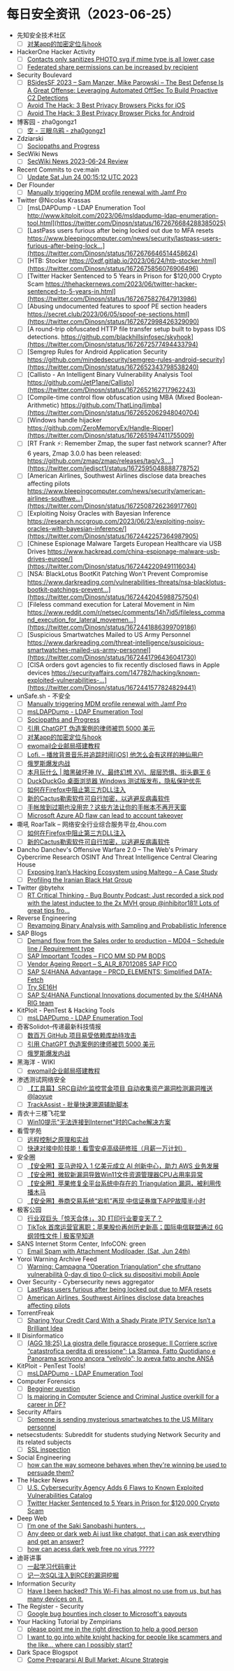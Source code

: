 # 每日安全资讯（2023-06-25）

- 先知安全技术社区
  - [ ] [对某app的加密定位与hook](https://xz.aliyun.com/t/12623)
- HackerOne Hacker Activity
  - [ ] [Contacts only sanitizes PHOTO svg if mime type is all lower case](https://hackerone.com/reports/1789602)
  - [ ] [Federated share permissions can be increased by recipient](https://hackerone.com/reports/1990443)
- Security Boulevard
  - [ ] [BSidesSF 2023 – Sam Manzer, Mike Parowski – The Best Defense Is A Great Offense: Leveraging Automated OffSec To Build Proactive C2 Detections](https://securityboulevard.com/2023/06/bsidessf-2023-sam-manzer-mike-parowski-the-best-defense-is-a-great-offense-leveraging-automated-offsec-to-build-proactive-c2-detections/)
  - [ ] [Avoid The Hack: 3 Best Privacy Browsers Picks for iOS](https://securityboulevard.com/2023/06/avoid-the-hack-3-best-privacy-browsers-picks-for-ios/)
  - [ ] [Avoid The Hack: 3 Best Privacy Browser Picks for Android](https://securityboulevard.com/2023/06/avoid-the-hack-3-best-privacy-browser-picks-for-android/)
- 博客园 - zha0gongz1
  - [ ] [空 - 三眼乌鸦 - zha0gongz1](https://www.cnblogs.com/zha0gongz1/p/17400520.html)
- Zdziarski
  - [ ] [Sociopaths and Progress](https://www.zdziarski.com/blog/?p=12265)
- SecWiki News
  - [ ] [SecWiki News 2023-06-24 Review](http://www.sec-wiki.com/?2023-06-24)
- Recent Commits to cve:main
  - [ ] [Update Sat Jun 24 00:15:12 UTC 2023](https://github.com/trickest/cve/commit/164318fb06a611e3cafb3c6e3702452db515cac7)
- Der Flounder
  - [ ] [Manually triggering MDM profile renewal with Jamf Pro](https://derflounder.wordpress.com/2023/06/24/manually-triggering-mdm-profile-renewal-with-jamf-pro/)
- Twitter @Nicolas Krassas
  - [ ] [msLDAPDump - LDAP Enumeration Tool http://www.kitploit.com/2023/06/msldapdump-ldap-enumeration-tool.html](https://twitter.com/Dinosn/status/1672676684288385025)
  - [ ] [LastPass users furious after being locked out due to MFA resets https://www.bleepingcomputer.com/news/security/lastpass-users-furious-after-being-lock...](https://twitter.com/Dinosn/status/1672676646514458624)
  - [ ] [HTB: Stocker https://0xdf.gitlab.io/2023/06/24/htb-stocker.html](https://twitter.com/Dinosn/status/1672675856076906496)
  - [ ] [Twitter Hacker Sentenced to 5 Years in Prison for $120,000 Crypto Scam https://thehackernews.com/2023/06/twitter-hacker-sentenced-to-5-years-in.html](https://twitter.com/Dinosn/status/1672675827647913986)
  - [ ] [Abusing undocumented features to spoof PE section headers https://secret.club/2023/06/05/spoof-pe-sections.html](https://twitter.com/Dinosn/status/1672672998426329090)
  - [ ] [A round-trip obfuscated HTTP file transfer setup built to bypass IDS detections. https://github.com/blackhillsinfosec/skyhook](https://twitter.com/Dinosn/status/1672672577494433794)
  - [ ] [Semgrep Rules for Android Application Security https://github.com/mindedsecurity/semgrep-rules-android-security](https://twitter.com/Dinosn/status/1672652343798538240)
  - [ ] [Callisto - An Intelligent Binary Vulnerability Analysis Tool https://github.com/JetP1ane/Callisto](https://twitter.com/Dinosn/status/1672652162717962243)
  - [ ] [Compile-time control flow obfuscation using MBA (Mixed Boolean-Arithmetic) https://github.com/ThatLing/limba](https://twitter.com/Dinosn/status/1672652062948040704)
  - [ ] [Windows handle hijacker https://github.com/ZeroMemoryEx/Handle-Ripper](https://twitter.com/Dinosn/status/1672651947411755009)
  - [ ] [RT Frank ⚡: Remember Zmap, the super fast network scanner? After 6 years, Zmap 3.0.0 has been released: https://github.com/zmap/zmap/releases/tag/v3....](https://twitter.com/jedisct1/status/1672595048888778752)
  - [ ] [American Airlines, Southwest Airlines disclose data breaches affecting pilots https://www.bleepingcomputer.com/news/security/american-airlines-southwe...](https://twitter.com/Dinosn/status/1672508726236917760)
  - [ ] [Exploiting Noisy Oracles with Bayesian Inference https://research.nccgroup.com/2023/06/23/exploiting-noisy-oracles-with-bayesian-inference/](https://twitter.com/Dinosn/status/1672442257364987905)
  - [ ] [Chinese Espionage Malware Targets European Healthcare via USB Drives https://www.hackread.com/china-espionage-malware-usb-drives-europe/](https://twitter.com/Dinosn/status/1672442209491116034)
  - [ ] [NSA: BlackLotus BootKit Patching Won't Prevent Compromise https://www.darkreading.com/vulnerabilities-threats/nsa-blacklotus-bootkit-patchings-prevent...](https://twitter.com/Dinosn/status/1672442045988757504)
  - [ ] [Fileless command execution for Lateral Movement in Nim https://www.reddit.com/r/netsec/comments/14h7id5/fileless_command_execution_for_lateral_movemen...](https://twitter.com/Dinosn/status/1672441886399709186)
  - [ ] [Suspicious Smartwatches Mailed to US Army Personnel https://www.darkreading.com/threat-intelligence/suspicious-smartwatches-mailed-us-army-personnel](https://twitter.com/Dinosn/status/1672441796436041730)
  - [ ] [CISA orders govt agencies to fix recently disclosed flaws in Apple devices https://securityaffairs.com/147782/hacking/known-exploited-vulnerabilities-...](https://twitter.com/Dinosn/status/1672441577824829441)
- unSafe.sh - 不安全
  - [ ] [Manually triggering MDM profile renewal with Jamf Pro](https://buaq.net/go-170101.html)
  - [ ] [msLDAPDump - LDAP Enumeration Tool](https://buaq.net/go-170096.html)
  - [ ] [Sociopaths and Progress](https://buaq.net/go-170095.html)
  - [ ] [引用 ChatGPT 伪造案例的律师被罚 5000 美元](https://buaq.net/go-170112.html)
  - [ ] [对某app的加密定位与hook](https://buaq.net/go-170091.html)
  - [ ] [ewomail企业邮局搭建教程](https://buaq.net/go-170076.html)
  - [ ] [Lofi. – 播放背景音乐并追踪时间[iOS] 他怎么会有这样的神仙用户](https://buaq.net/go-170067.html)
  - [ ] [俄罗斯爆发内战](https://buaq.net/go-170113.html)
  - [ ] [本月玩什么 | 暗黑破坏神 IV、最终幻想 XVI、层层恐惧、街头霸王 6](https://buaq.net/go-170065.html)
  - [ ] [DuckDuckGo 桌面浏览器 Windows 测试版发布，隐私保护优先](https://buaq.net/go-170068.html)
  - [ ] [如何在Firefox中阻止第三方DLL注入](https://buaq.net/go-170057.html)
  - [ ] [新的Cactus勒索软件可自行加密，以逃避反病毒软件](https://buaq.net/go-170058.html)
  - [ ] [手帐放到过期也没用完？这些方法让你的手帐本不再开天窗](https://buaq.net/go-170055.html)
  - [ ] [Microsoft Azure AD flaw can lead to account takeover](https://buaq.net/go-170046.html)
- 嘶吼 RoarTalk – 网络安全行业综合服务平台,4hou.com
  - [ ] [如何在Firefox中阻止第三方DLL注入](https://www.4hou.com/posts/kj8Y)
  - [ ] [新的Cactus勒索软件可自行加密，以逃避反病毒软件](https://www.4hou.com/posts/RKO0)
- Dancho Danchev's Offensive Warfare 2.0 – The Web's Primary Cybercrime Research OSINT And Threat Intelligence Central Clearing House
  - [ ] [Exposing Iran’s Hacking Ecosystem using Maltego – A Case Study](https://feedpress.me/link/23736/16205963/exposing-irans-hacking-ecosystem-using-maltego-a-case-study)
  - [ ] [Profiling the Iranian Black Hat Group](https://feedpress.me/link/23736/16205962/profiling-the-iranian-black-hat-group)
- Twitter @bytehx
  - [ ] [RT Critical Thinking - Bug Bounty Podcast: Just recorded a sick pod with the latest inductee to the 2x MVH group @inhibitor181! Lots of great tips fro...](https://twitter.com/ctbbpodcast/status/1672549432213004290)
- Reverse Engineering
  - [ ] [Revamping Binary Analysis with Sampling and Probabilistic Inference](https://www.reddit.com/r/ReverseEngineering/comments/14i1n2s/revamping_binary_analysis_with_sampling_and/)
- SAP Blogs
  - [ ] [Demand flow from the Sales order to production – MD04 – Schedule line / Requirement type](https://blogs.sap.com/2023/06/24/demand-flow-from-the-sales-order-to-production-md04-schedule-line-requirement-type/)
  - [ ] [SAP Important Tcodes  – FICO MM SD PM BODS](https://blogs.sap.com/2023/06/24/sap-important-tcodes-for-s-4hana-conversion-fico-mm-sd-pm-bods/)
  - [ ] [Vendor Ageing Report – S_ALR_87012085 SAP FICO](https://blogs.sap.com/2023/06/24/vendor-ageing-report-s_alr_87012085-sap-fico/)
  - [ ] [SAP S/4HANA Advantage – PRCD_ELEMENTS: Simplified DATA-Fetch](https://blogs.sap.com/2023/06/24/sap-s-4hana-advantage-prcd_elements-simplified-data-fetch/)
  - [ ] [Try SE16H](https://blogs.sap.com/2023/06/24/try-se16h/)
  - [ ] [SAP S/4HANA Functional Innovations documented by the S/4HANA RIG team](https://blogs.sap.com/2023/06/24/sap-s-4hana-functional-innovations-documented-by-the-s-4hana-rig-team/)
- KitPloit - PenTest & Hacking Tools
  - [ ] [msLDAPDump - LDAP Enumeration Tool](http://www.kitploit.com/2023/06/msldapdump-ldap-enumeration-tool.html)
- 奇客Solidot–传递最新科技情报
  - [ ] [数百万 GitHub 项目易受依赖库劫持攻击](https://www.solidot.org/story?sid=75323)
  - [ ] [引用 ChatGPT 伪造案例的律师被罚 5000 美元](https://www.solidot.org/story?sid=75322)
  - [ ] [俄罗斯爆发内战](https://www.solidot.org/story?sid=75321)
- 黑海洋 - WIKI
  - [ ] [ewomail企业邮局搭建教程](https://blog.upx8.com/3654)
- 渗透测试网络安全
  - [ ] [【工具篇】SRC自动化监控赏金项目 自动收集资产漏洞检测漏洞推送@laoyue](https://mp.weixin.qq.com/s?__biz=MzkwMTE4NDM5NA==&mid=2247486519&idx=1&sn=0c6fdeec969b1c23e033d4b35f276b9f&chksm=c0b9e2d2f7ce6bc41322570b502b55588e196ddb851e17fdf1e11bc500f83815cfe2b0538825&scene=58&subscene=0#rd)
  - [ ] [TrackAssist - 批量快速溯源辅助脚本](https://mp.weixin.qq.com/s?__biz=MzkwMTE4NDM5NA==&mid=2247486519&idx=2&sn=b25924c690b536b96d93d9e5566cb7fd&chksm=c0b9e2d2f7ce6bc4e8da401fa5f5b98ab0935ef5ab6d21695b284be5e10d03985e5f486abcce&scene=58&subscene=0#rd)
- 青衣十三楼飞花堂
  - [ ] [Win10提示"无法连接到Internet"时的Cache解决方案](https://mp.weixin.qq.com/s?__biz=MzUzMjQyMDE3Ng==&mid=2247486665&idx=1&sn=61c63880dc49ac0b83cad8f1f43c0213&chksm=fab2cff6cdc546e09a857cad05cac2e3cb0b9a3ea6370af8d5e47cb0ed899db0e5eaaa3522f2&scene=58&subscene=0#rd)
- 看雪学苑
  - [ ] [远程控制之原理和实战](https://mp.weixin.qq.com/s?__biz=MjM5NTc2MDYxMw==&mid=2458507967&idx=1&sn=5758af524e99ca6951203465d764ed92&chksm=b18eea3586f9632315e34f86bc993d450fbede4be9ce6ea78b4d4e2a312405f7cd0eb5ae22b9&scene=58&subscene=0#rd)
  - [ ] [快速对接中阶技能！看雪安卓高级研修班（月薪一万计划）](https://mp.weixin.qq.com/s?__biz=MjM5NTc2MDYxMw==&mid=2458507967&idx=2&sn=01c0b49c099e35f00ffb36d37f12e3a5&chksm=b18eea3586f963234bc05226466d1a4ee63a352cdb8abfcc6bf2c6f3aeee33b510ae450af295&scene=58&subscene=0#rd)
- 安全圈
  - [ ] [【安全圈】亚马逊投入 1 亿美元成立 AI 创新中心，助力 AWS 业务发展](https://mp.weixin.qq.com/s?__biz=MzIzMzE4NDU1OQ==&mid=2652037650&idx=1&sn=646a45b212f86a1b01f3c7153fa63015&chksm=f36fce52c4184744ba1b28ebe3bf4868c74b960e8b39149ac2a9f0dd0c7cd858a75794b1f8f1&scene=58&subscene=0#rd)
  - [ ] [【安全圈】微软新漏洞导致Win11文件资源管理器CPU占用率异常](https://mp.weixin.qq.com/s?__biz=MzIzMzE4NDU1OQ==&mid=2652037650&idx=2&sn=f509c9456856a5424a8991e0ea21a148&chksm=f36fce52c418474429a9e96be7ed7d177fe79f27a442ae73505f2220d9b9eb60057304386ab2&scene=58&subscene=0#rd)
  - [ ] [【安全圈】苹果修复全平台系统中存在的 Triangulation 漏洞，被利用传播木马](https://mp.weixin.qq.com/s?__biz=MzIzMzE4NDU1OQ==&mid=2652037650&idx=3&sn=4d451fdcb3a14fe88639e3b0f97db3f9&chksm=f36fce52c41847441f5630c48400044362c485c3bc973ade84af81c2fc15e2d3056bca5afa28&scene=58&subscene=0#rd)
  - [ ] [【安全圈】券商交易系统“宕机”再现 中信证券旗下APP故障半小时](https://mp.weixin.qq.com/s?__biz=MzIzMzE4NDU1OQ==&mid=2652037650&idx=4&sn=d25af23d1013e0578620cf0540e9f535&chksm=f36fce52c4184744b6e785c1c56177980823dfb644ce1f264e2cdc8c5600475d9dbce3543c4a&scene=58&subscene=0#rd)
- 极客公园
  - [ ] [行业双巨头「惊天合体」，3D 打印行业要变天了？](https://mp.weixin.qq.com/s?__biz=MTMwNDMwODQ0MQ==&mid=2652996458&idx=1&sn=654bde631c1607ce8ab330bc49dca18c&chksm=7e54fedc492377cac429e1627c6c72a67ce6eb6b273c199e3e774daaffe8cf89b238f73dbc80&scene=58&subscene=0#rd)
  - [ ] [TikTok 首席运营官离职；苹果股价再创历史新高；国际电信联盟通过 6G 纲领性文件 | 极客早知道](https://mp.weixin.qq.com/s?__biz=MTMwNDMwODQ0MQ==&mid=2652996457&idx=1&sn=8c9d40c6cbd7a08bda7c7cbda1f59495&chksm=7e54fedf492377c921cace4711ffbb544ee2dbbabc0734565d908e971fc54d04ff9aaad9af94&scene=58&subscene=0#rd)
- SANS Internet Storm Center, InfoCON: green
  - [ ] [Email Spam with Attachment Modiloader, (Sat, Jun 24th)](https://isc.sans.edu/diary/rss/29978)
- Yoroi Warning Archive Feed
  - [ ] [Warning: Campagna ”Operation Triangulation” che sfruttano vulnerabilità 0-day di tipo 0-click su dispositivi mobili Apple](https://us9.campaign-archive.com/?u=00093dab1cf5ca5a1d3d08535&id=f0e50893a7)
- Over Security - Cybersecurity news aggregator
  - [ ] [LastPass users furious after being locked out due to MFA resets](https://www.bleepingcomputer.com/news/security/lastpass-users-furious-after-being-locked-out-due-to-mfa-resets/)
  - [ ] [American Airlines, Southwest Airlines disclose data breaches affecting pilots](https://www.bleepingcomputer.com/news/security/american-airlines-southwest-airlines-disclose-data-breaches-affecting-pilots/)
- TorrentFreak
  - [ ] [Sharing Your Credit Card With a Shady Pirate IPTV Service Isn’t a Brilliant Idea](https://torrentfreak.com/sharing-your-credit-card-with-a-shady-pirate-iptv-service-isnt-a-brilliant-idea-230624/)
- Il Disinformatico
  - [ ] [(AGG 18:25) La giostra delle figuracce prosegue: Il Corriere scrive “catastrofica perdita di pressione”; La Stampa, Fatto Quotidiano e Panorama scrivono ancora “velivolo”; lo aveva fatto anche ANSA](http://attivissimo.blogspot.com/2023/06/la-giostra-delle-figuracce-prosegue.html)
- KitPloit - PenTest Tools!
  - [ ] [msLDAPDump - LDAP Enumeration Tool](http://www.kitploit.com/2023/06/msldapdump-ldap-enumeration-tool.html)
- Computer Forensics
  - [ ] [Begginer question](https://www.reddit.com/r/computerforensics/comments/14hui83/begginer_question/)
  - [ ] [Is majoring in Computer Science and Criminal Justice overkill for a career in DF?](https://www.reddit.com/r/computerforensics/comments/14i608m/is_majoring_in_computer_science_and_criminal/)
- Security Affairs
  - [ ] [Someone is sending mysterious smartwatches to the US Military personnel](https://securityaffairs.com/147788/intelligence/unsolicited-smartwatches-us-army.html)
- netsecstudents: Subreddit for students studying Network Security and its related subjects
  - [ ] [SSL inspection](https://www.reddit.com/r/netsecstudents/comments/14i1eo9/ssl_inspection/)
- Social Engineering
  - [ ] [how can the way someone behaves when they're winning be used to persuade them?](https://www.reddit.com/r/SocialEngineering/comments/14i3gqt/how_can_the_way_someone_behaves_when_theyre/)
- The Hacker News
  - [ ] [U.S. Cybersecurity Agency Adds 6 Flaws to Known Exploited Vulnerabilities Catalog](https://thehackernews.com/2023/06/us-cybersecurity-agency-adds-6-flaws-to.html)
  - [ ] [Twitter Hacker Sentenced to 5 Years in Prison for $120,000 Crypto Scam](https://thehackernews.com/2023/06/twitter-hacker-sentenced-to-5-years-in.html)
- Deep Web
  - [ ] [I’m one of the Saki Sanobashi hunters. . .](https://www.reddit.com/r/deepweb/comments/14hptmy/im_one_of_the_saki_sanobashi_hunters/)
  - [ ] [Any deep or dark web Ai just like chatgpt, that i can ask everything and get an answer?](https://www.reddit.com/r/deepweb/comments/14hnpb3/any_deep_or_dark_web_ai_just_like_chatgpt_that_i/)
  - [ ] [how can acess dark web free no virus ?????](https://www.reddit.com/r/deepweb/comments/14hy7um/how_can_acess_dark_web_free_no_virus/)
- 迪哥讲事
  - [ ] [一起学习代码审计](https://mp.weixin.qq.com/s?__biz=MzIzMTIzNTM0MA==&mid=2247490220&idx=1&sn=517919e80a586a521129a7b02a406b5c&chksm=e8a610cfdfd199d96a714a4330f5d11afc434966f35c425a9e0cd0c3412444bc5963148ec0fa&scene=58&subscene=0#rd)
  - [ ] [记一次SQL注入到RCE的漏洞挖掘](https://mp.weixin.qq.com/s?__biz=MzIzMTIzNTM0MA==&mid=2247490220&idx=2&sn=9bfbc0641dab6b05b4b7e049d2848c37&chksm=e8a610cfdfd199d9a49d46a7611ff5181e5774f97ad9d97fa1f098f4617ddc7809e64b3c99bf&scene=58&subscene=0#rd)
- Information Security
  - [ ] [Have I been hacked? This Wi-Fi has almost no use from us, but has many devices on it.](https://www.reddit.com/r/Information_Security/comments/14hw1py/have_i_been_hacked_this_wifi_has_almost_no_use/)
- The Register - Security
  - [ ] [Google bug bounties inch closer to Microsoft's payouts](https://go.theregister.com/feed/www.theregister.com/2023/06/24/google_bug_bounties_2022/)
- Your Hacking Tutorial by Zempirians
  - [ ] [please point me in the right direction to help a good person](https://www.reddit.com/r/HowToHack/comments/14i2bi2/please_point_me_in_the_right_direction_to_help_a/)
  - [ ] [I want to go into white knight hacking for people like scammers and the like… where can I possibly start?](https://www.reddit.com/r/HowToHack/comments/14i3zfr/i_want_to_go_into_white_knight_hacking_for_people/)
- Dark Space Blogspot
  - [ ] [Come Prepararsi Al Bull Market: Alcune Strategie](http://darkwhite666.blogspot.com/2023/06/come-prepararsi-al-bull-market-alcune.html)

